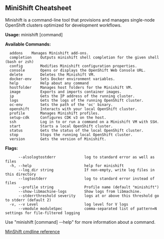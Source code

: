 ## MiniShift Cheatsheet
Minishift is a command-line tool that provisions and manages single-node OpenShift clusters optimized for development workflows.

**Usage:**
  minishift \[command\]

**Available Commands:**
```
  addons	Manages Minishift add-ons.
  completion  	Outputs minishift shell completion for the given shell (bash or zsh)
  config      	Modifies Minishift configuration properties.
  console     	Opens or displays the OpenShift Web Console URL.
  delete      	Deletes the Minishift VM.
  docker-env  	Sets Docker environment variables.
  help        	Help about any command
  hostfolder  	Manages host folders for the Minishift VM.
  image       	Exports and imports container images.
  ip          	Gets the IP address of the running cluster.
  logs        	Gets the logs of the running OpenShift cluster.
  oc-env      	Sets the path of the 'oc' binary.
  openshift   	Interacts with your local OpenShift cluster.
  profile     	Manages Minishift profiles.
  setup-cdk   	Configures CDK v3 on the host.
  ssh         	Log in to or run a command on a Minishift VM with SSH.
  start       	Starts a local OpenShift cluster.
  status      	Gets the status of the local OpenShift cluster.
  stop        	Stops the running local OpenShift cluster.
  version     	Gets the version of Minishift.
```
**Flags:**
```
      --alsologtostderr             log to standard error as well as files
  -h, --help                        help for minishift
      --log_dir string              If non-empty, write log files in this directory
      --logtostderr                 log to standard error instead of files
      --profile string              Profile name (default "minishift")
      --show-libmachine-logs        Show logs from libmachine.
      --stderrthreshold severity    logs at or above this threshold go to stderr (default 2)
  -v, --v Level                     log level for V logs
      --vmodule moduleSpec          comma-separated list of pattern=N settings for file-filtered logging
```

Use "minishift \[command\] --help" for more information about a command.

[MinShift cmdline reference](https://docs.openshift.org/latest/minishift/command-ref/minishift.html)

